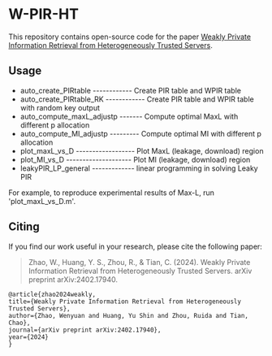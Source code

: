 # W-PIR-HT

This repository contains open-source code for the paper [Weakly Private Information Retrieval from Heterogeneously Trusted Servers](https://arxiv.org/abs/2402.17940).

## Usage
- auto_create_PIRtable ------------ Create PIR table and WPIR table
- auto_create_PIRtable_RK ------------ Create PIR table and WPIR table with random key output
- auto_compute_maxL_adjustp ------- Compute optimal MaxL with different p allocation
- auto_compute_MI_adjustp --------- Compute optimal MI with different p allocation
- plot_maxL_vs_D ------------------ Plot MaxL (leakage, download) region
- plot_MI_vs_D -------------------- Plot MI (leakage, download) region
- leakyPIR_LP_general ------------- linear programming in solving Leaky PIR 

For example, to reproduce experimental results of Max-L, run 'plot_maxL_vs_D.m'.

## Citing

If you find our work useful in your research, please cite the following paper:

> Zhao, W., Huang, Y. S., Zhou, R., & Tian, C. (2024). Weakly Private Information Retrieval from Heterogeneously Trusted Servers. arXiv preprint arXiv:2402.17940.

    @article{zhao2024weakly,
    title={Weakly Private Information Retrieval from Heterogeneously Trusted Servers},
    author={Zhao, Wenyuan and Huang, Yu Shin and Zhou, Ruida and Tian, Chao},
    journal={arXiv preprint arXiv:2402.17940},
    year={2024}
    }
